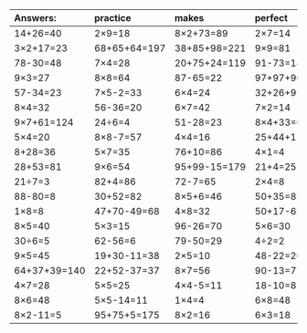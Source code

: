 | Answers: | practice | makes | perfect | ! |
| :--- | :--- | :--- | :--- | :--- |
| 14+26=40 | 2×9=18 | 8×2+73=89 | 2×7=14 | 8×9=72 | 
| 3×2+17=23 | 68+65+64=197 | 38+85+98=221 | 9×9=81 | 6×9+8=62 | 
| 78-30=48 | 7×4=28 | 20+75+24=119 | 91-73=18 | 29+52=81 | 
| 9×3=27 | 8×8=64 | 87-65=22 | 97+97+96=290 | 5×8-12=28 | 
| 57-34=23 | 7×5-2=33 | 6×4=24 | 32+26+9=67 | 88-2=86 | 
| 8×4=32 | 56-36=20 | 6×7=42 | 7×2=14 | 56÷8=7 | 
| 9×7+61=124 | 24÷6=4 | 51-28=23 | 8×4+33=65 | 9×4=36 | 
| 5×4=20 | 8×8-7=57 | 4×4=16 | 25+44+1=70 | 3×2-6=0 | 
| 8+28=36 | 5×7=35 | 76+10=86 | 4×1=4 | 8×3=24 | 
| 28+53=81 | 9×6=54 | 95+99-15=179 | 21+4=25 | 5×4-8=12 | 
| 21÷7=3 | 82+4=86 | 72-7=65 | 2×4=8 | 71-20=51 | 
| 88-80=8 | 30+52=82 | 8×5+6=46 | 50+35=85 | 2×3=6 | 
| 1×8=8 | 47+70-49=68 | 4×8=32 | 50+17-62=5 | 9×8=72 | 
| 8×5=40 | 5×3=15 | 96-26=70 | 5×6=30 | 56+5=61 | 
| 30÷6=5 | 62-56=6 | 79-50=29 | 4÷2=2 | 90-72=18 | 
| 9×5=45 | 19+30-11=38 | 2×5=10 | 48-22=26 | 5×3+81=96 | 
| 64+37+39=140 | 22+52-37=37 | 8×7=56 | 90-13=77 | 16+18=34 | 
| 4×7=28 | 5×5=25 | 4×4-5=11 | 18-10=8 | 3×4=12 | 
| 8×6=48 | 5×5-14=11 | 1×4=4 | 6×8=48 | 78+4-81=1 | 
| 8×2-11=5 | 95+75+5=175 | 8×2=16 | 6×3=18 | 37+52=89 | 
